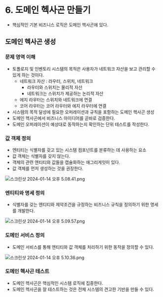 # 6. 도메인 헥사곤 만들기

- 핵심적인 기본 비즈니스 로직은 도메인 헥사곤에 있다.

## 도메인 헥사곤 생성

### 문제 영역 이해

- 토폴로지 및 인벤토리 시스템의 목적은 사용자가 네트워크 자산을 보고 관리할 수 있게 하는 것이다.
    - 네트워크 자산 : 라우터, 스위치, 네트워크
        - 라우터와 스위치는 물리적 자산
        - 네트워크는 스위치가 제공하는 논리적 자산
    - 에지 라우터는 스위치와 네트워크에 연결
    - 코어 라우터는 코어 라우터와 에지 라우터에 연결
- 시스템의 목적 달성에 필요한 오퍼레이션과 규칙을 포함하는 도메인 헥사곤 생성
- 도메인 헥사곤에서 비즈니스 아이디어를 곧바로 검증한다.
- 도메인 오퍼레이션이 예상대로 동작하는지 확인하는 단위 테스트를 작성한다.

### 값 객체 정의

- 엔티티는 식별자를 갖고 있는 시스템 컴포넌트를 분류하는 데 사용하는 요소
- 값 객체는 식별자를 갖지 않는다.
- 객체의 관련 엔티티와 값들을 캡슐화하는 애그리게잇이 있다.
- 값 객체를 먼저 생성하는 것을 권장한다.

![스크린샷 2024-01-14 오후 5.08.41.png](https://prod-files-secure.s3.us-west-2.amazonaws.com/e9c1a704-c2cb-47d1-b552-ca85a4e5c950/87e556ad-9f9d-4296-8be4-358758496d42/%E1%84%89%E1%85%B3%E1%84%8F%E1%85%B3%E1%84%85%E1%85%B5%E1%86%AB%E1%84%89%E1%85%A3%E1%86%BA_2024-01-14_%E1%84%8B%E1%85%A9%E1%84%92%E1%85%AE_5.08.41.png)

### 엔티티와 명세 정의

- 식별자를 갖는 엔티티와 제약조건을 규정하는 비즈니스 규칙을 정의하기 위한 명세를 개발한다.

![스크린샷 2024-01-14 오후 5.09.57.png](https://prod-files-secure.s3.us-west-2.amazonaws.com/e9c1a704-c2cb-47d1-b552-ca85a4e5c950/6816b95b-5398-4bc5-a3d8-f622c49b86bd/%E1%84%89%E1%85%B3%E1%84%8F%E1%85%B3%E1%84%85%E1%85%B5%E1%86%AB%E1%84%89%E1%85%A3%E1%86%BA_2024-01-14_%E1%84%8B%E1%85%A9%E1%84%92%E1%85%AE_5.09.57.png)

### 도메인 서비스 정의

- 도메인 서비스를 통해 엔티티와 값 객체를 처리하기 위한 동작을 정의할 수 있다.

![스크린샷 2024-01-14 오후 5.10.36.png](https://prod-files-secure.s3.us-west-2.amazonaws.com/e9c1a704-c2cb-47d1-b552-ca85a4e5c950/61e5d9c9-1e12-40f1-a056-4319a2b6f3f8/%E1%84%89%E1%85%B3%E1%84%8F%E1%85%B3%E1%84%85%E1%85%B5%E1%86%AB%E1%84%89%E1%85%A3%E1%86%BA_2024-01-14_%E1%84%8B%E1%85%A9%E1%84%92%E1%85%AE_5.10.36.png)

### 도메인 헥사곤 테스트

- 도메인 헥사곤은 핵심적인 시스템 로직에 집중한다.
- 도메인 헥사곤을 잘 테스트하는 것은 전체 시스템의 견고한 기반을 만들 수 있다.

